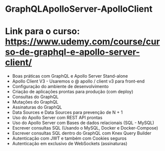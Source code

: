 # GraphQLApolloServer-ApolloClient

# Link para o curso: https://www.udemy.com/course/curso-de-graphql-e-apollo-server-client/

- Boas práticas com GraphQL e Apollo Server Stand-alone
- Apollo Client V3 - Usaremos o @ apollo / client v3 para front-end
- Configuração do ambiente de desenvolvimento
- Criação de aplicações prontas para produção (com deploy)
- Consultas do GraphQL
- Mutações do GraphQL
- Assinaturas do GraphQL
- Data Sources e Data Sources para prevenção de N + 1
- Uso do Apollo Server com REST API prontas
- Uso do Apollo Server com Bases de dados relacionais (SQL - MySQL)
- Escrever consultas SQL (Usando o MySQL, Docker e Docker-Compose)
- Escrever consultas SQL dentro do GraphQL com Knex Query Builder
- Autenticação com JWT e também com Cookies seguros
- Autenticação em exclusivo de WebSockets (assinaturas)
